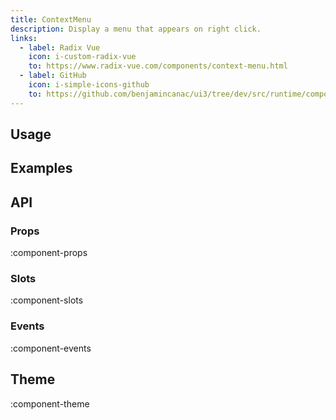 ```yaml
---
title: ContextMenu
description: Display a menu that appears on right click.
links:
  - label: Radix Vue
    icon: i-custom-radix-vue
    to: https://www.radix-vue.com/components/context-menu.html
  - label: GitHub
    icon: i-simple-icons-github
    to: https://github.com/benjamincanac/ui3/tree/dev/src/runtime/components/ContextMenu.vue
---
```


## Usage

## Examples

## API

### Props

:component-props

### Slots

:component-slots

### Events

:component-events

## Theme

:component-theme
